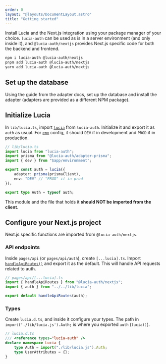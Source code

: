 ```yaml
---
order: 0
layout: "@layouts/DocumentLayout.astro"
title: "Getting started"
---
```


Install Lucia and the Next.js integration using your package manager of your choice. `lucia-auth` can be used as is in a server environment (and only inside it), and `@lucia-auth/nextjs` provides Next.js specific code for both the backend and frontend.

```bash
npm i lucia-auth @lucia-auth/nextjs
pnpm add lucia-auth @lucia-auth/nextjs
yarn add lucia-auth @lucia-auth/nextjs
```

## Set up the database

Using the guide from the adapter docs, set up the database and install the adapter (adapters are provided as a different NPM package).

## Initialize Lucia

In `lib/lucia.ts`, import [`lucia`](/reference/api/server-api#lucia-default) from `lucia-auth`. Initialize it and export it as `auth` as usual. For [`env`](/reference/configure/lucia-configurations#env) config, it should `DEV` if in development and `PROD` if in production.

```ts
// lib/lucia.ts
import lucia from "lucia-auth";
import prisma from "@lucia-auth/adapter-prisma";
import { dev } from "$app/environment";

export const auth = lucia({
	adapter: prisma(prismaClient),
	env: "DEV" // "PROD" if in prod
});

export type Auth = typeof auth;
```

This module and the file that holds it **should NOT be imported from the client**.

## Configure your Next.js project

Next.js specific functions are imported from `@lucia-auth/nextjs`.

### API endpoints

Inside `pages/api` (or `pages/api/auth`), create `[...lucia].ts`. Import [`handleApiRoutes()`](/nextjs/api-reference/server-api#handleapiroutes) and export it as the default. This will handle API requests related to auth.

```ts
// pages/api/[...lucia].ts
import { handleApiRoutes } from "@lucia-auth/nextjs";
import { auth } from "../../lib/lucia";

export default handleApiRoutes(auth);
```

### Types

Create `lucia.d.ts`, and inside it configure your types. The path in `import('./lib/lucia.js').Auth;` is where you exported `auth` (`lucia()`).

```ts
// lucia.d.ts
/// <reference types="lucia-auth" />
declare namespace Lucia {
	type Auth = import("./lib/lucia.js").Auth;
	type UserAttributes = {};
}
```
